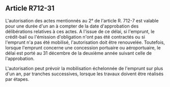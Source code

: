 Article R712-31
----
L'autorisation des actes mentionnés au 2° de l'article R. 712-7 est valable pour
une durée d'un an à compter de la date d'approbation des délibérations relatives
à ces actes. A l'issue de ce délai, si l'emprunt, le crédit-bail ou l'émission
d'obligation n'ont pas été contractés ou si l'emprunt n'a pas été mobilisé,
l'autorisation doit être renouvelée. Toutefois, lorsque l'emprunt concerne une
concession portuaire ou aéroportuaire, le délai est porté au 31 décembre de la
deuxième année suivant celle de l'approbation.

L'autorisation peut prévoir la mobilisation échelonnée de l'emprunt sur plus
d'un an, par tranches successives, lorsque les travaux doivent être réalisés par
étapes.
